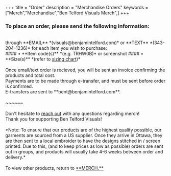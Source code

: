 +++
title = "Order"
description = "Merchandise Orders"
keywords = ["Merch","Merchandise","Ben Telford Visuals Merch",]
+++
### **To place an order,** please send the following information:
<br>
through **EMAIL** *(visuals@benjamintelford.com)* or **TEXT** *(343-204-1236)* for each item you wish to purchase:
<br>
#### • **Item code(s)** *(e.g. TRHW0B)* or screenshot
#### • **Size(s)** *(refer to <a href="https://benjamintelford.com/img/merch/sizingchart.jpg">sizing chart</a>)*
<br>
<br>
Once email/text order is recieved, you will be sent an invoice confirming the products and total cost. 
<br>
Payments are to be made through e-transfer, and must be sent before order is confirmed.
<br>
E-transfers are sent to **bent@benjamintelford.com**.
<br>
<br>
~~~~~~
<br>
<br>
Don't hesitate to <a href="https://benjamintelford.com/contact">reach out</a> with any questions regarding merch!
<br>
Thank you for supporting Ben Telford Visuals!
<br>
<br>
*Note: To ensure that our products are of the highest quality possible, our garments are sourced from a US supplier. Once they arrive in Ottawa, they are then sent to a local embroider to have the designs stitched in / screen printed. Due to this, (and to keep prices as low as possible) orders are sent out in groups, and products will usually take 4-6 weeks between order and delivery.*
<br>
<br>
To view other products, return to <a href="https://benjamintelford.com/merch">**MERCH.**</a>
<br>
<br>
<br>